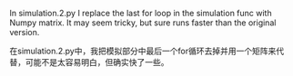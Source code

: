 
In simulation.2.py I replace the last for loop in the simulation func with Numpy matrix. It may seem tricky, but sure runs faster than the original version.

在simulation.2.py中，我把模拟部分中最后一个for循环去掉并用一个矩阵来代替，可能不是太容易明白，但确实快了一些。

